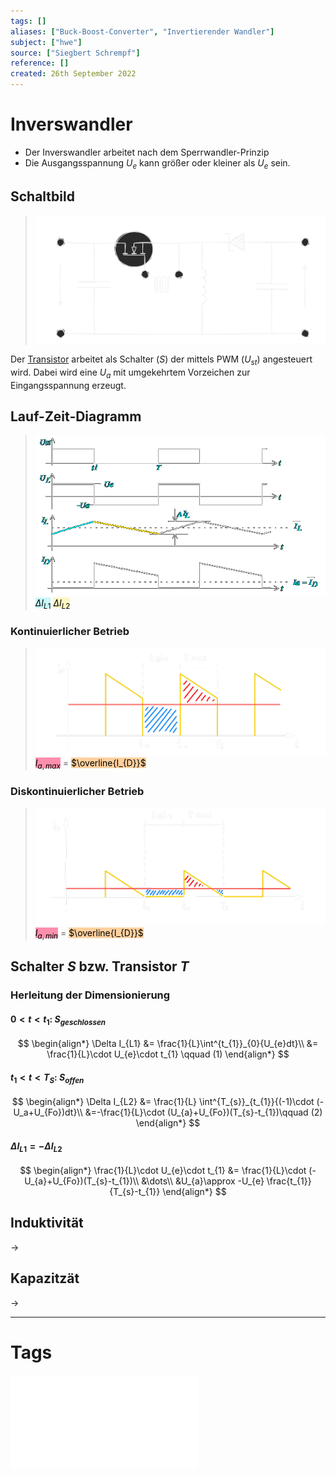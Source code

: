 ```yaml
---
tags: []
aliases: ["Buck-Boost-Converter", "Invertierender Wandler"]
subject: ["hwe"]
source: ["Siegbert Schrempf"]
reference: []
created: 26th September 2022
---
```


# Inverswandler
- Der Inverswandler arbeitet nach dem Sperrwandler-Prinzip
- Die Ausgangsspannung $U_{e}$ kann größer oder kleiner als $U_{e}$ sein.

## Schaltbild
>![Untitled Diagram](hwe/assets/Untitled%20Diagram.svg)

Der [Transistor](hwe/{MOC}%20Transistor.md) arbeitet als Schalter ($S$) der mittels PWM ($U_{st}$) angesteuert wird.
Dabei wird eine $U_{a}$ mit umgekehrtem Vorzeichen zur Eingangsspannung erzeugt.

## Lauf-Zeit-Diagramm
>![BuckBoostLZD](hwe/assets/BuckBoostLZD.png)
> <mark style="background: #ABF7F7A6;">$\Delta I_{L1}$</mark>
> <mark style="background: #FFF3A3A6;">$\Delta I_{L2}$</mark> 

### Kontinuierlicher Betrieb
>![BuckBoostConID](hwe/assets/BuckBoostConID.png)
> <mark style="background: #FF5582A6;">$I_{a,max}$</mark> = <mark style="background: #FFB86CA6;">$\overline{I_{D}}$</mark> 

### Diskontinuierlicher Betrieb
>![BuckBoostDisconID](hwe/assets/BuckBoostDisconID.png)
> <mark style="background: #FF5582A6;">$I_{a,min}$</mark> = <mark style="background: #FFB86CA6;">$\overline{I_{D}}$</mark> 

## Schalter $S$ bzw. Transistor $T$
### Herleitung der Dimensionierung
#### $0<t<t_{1}$: $S_{geschlossen}$
$$
\begin{align*}
\Delta I_{L1} &= \frac{1}{L}\int^{t_{1}}_{0}{U_{e}dt}\\
&= \frac{1}{L}\cdot U_{e}\cdot t_{1} \qquad (1)
\end{align*}
$$
#### $t_{1} < t < T_{S}$: $S_{offen}$
$$
\begin{align*}
\Delta I_{L2} &= \frac{1}{L} \int^{T_{s}}_{t_{1}}{(-1)\cdot (-U_a+U_{Fo})dt}\\
&=-\frac{1}{L}\cdot (U_{a}+U_{Fo})(T_{s}-t_{1})\qquad (2)
\end{align*}
$$
#### $\Delta I_{L1}= -\Delta I_{L2}$
$$
\begin{align*}
\frac{1}{L}\cdot U_{e}\cdot t_{1} &= \frac{1}{L}\cdot (-U_{a}+U_{Fo})(T_{s}-t_{1})\\
&\dots\\
&U_{a}\approx -U_{e} \frac{t_{1}}{T_{s}-t_{1}} 
\end{align*}
$$
## Induktivität
$\rightarrow$ [](hwe/Stromversorgungseinheiten/Boost%20Converter.md#Induktivitäten%20Induktivität|Indiuktivität%20Boostconverter)
## Kapazitzät
$\rightarrow$ [](hwe/Stromversorgungseinheiten/Boost%20Converter.md#Kapazität|Kapazität%20BoostConverter)

---
# Tags
![Schaltnetzteile_Schmidt-Walter](hwe/assets/pdf/Schaltnetzteile_Schmidt-Walter.pdf)